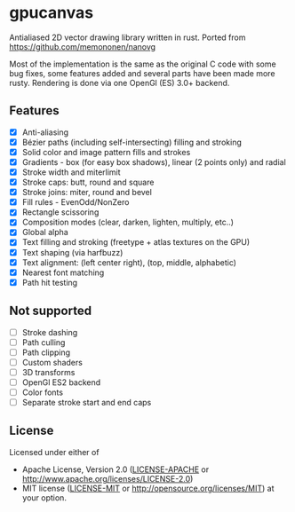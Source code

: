 # gpucanvas
Antialiased 2D vector drawing library written in rust.
Ported from https://github.com/memononen/nanovg

Most of the implementation is the same as the original C code with some bug fixes, some features added and several parts have been made more rusty. Rendering is done via one OpenGl (ES) 3.0+ backend.

## Features
* [x] Anti-aliasing
* [x] Bézier paths (including self-intersecting) filling and stroking
* [x] Solid color and image pattern fills and strokes
* [x] Gradients - box (for easy box shadows), linear (2 points only) and radial
* [x] Stroke width and miterlimit
* [x] Stroke caps: butt, round and square
* [x] Stroke joins: miter, round and bevel
* [x] Fill rules - EvenOdd/NonZero
* [x] Rectangle scissoring
* [x] Composition modes (clear, darken, lighten, multiply, etc..)
* [x] Global alpha
* [x] Text filling and stroking (freetype + atlas textures on the GPU)
* [x] Text shaping (via harfbuzz)
* [x] Text alignment: (left center right), (top, middle, alphabetic)
* [x] Nearest font matching
* [x] Path hit testing

## Not supported
* [ ] Stroke dashing
* [ ] Path culling
* [ ] Path clipping
* [ ] Custom shaders
* [ ] 3D transforms
* [ ] OpenGl ES2 backend
* [ ] Color fonts
* [ ] Separate stroke start and end caps

## License
Licensed under either of
 * Apache License, Version 2.0 ([LICENSE-APACHE](docs/LICENSE-APACHE) or http://www.apache.org/licenses/LICENSE-2.0)
 * MIT license ([LICENSE-MIT](docs/LICENSE-MIT) or http://opensource.org/licenses/MIT)
at your option.
